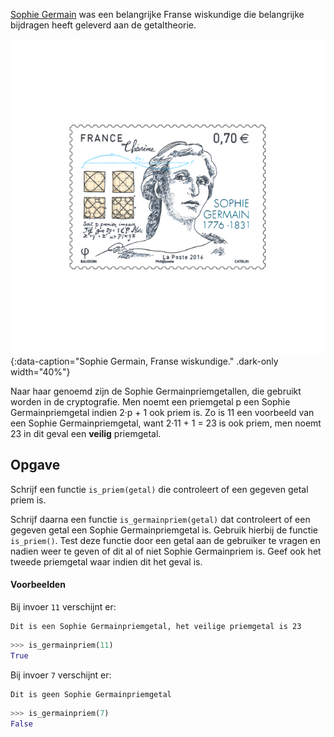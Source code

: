 <a href="https://nl.wikipedia.org/wiki/Sophie_Germain" target="_blank">Sophie Germain</a> was een belangrijke Franse wiskundige die belangrijke bijdragen heeft geleverd aan de getaltheorie.

![Sophie Germain, Franse wiskundige.](media/sophie-germain.png "Sophie Germain, Franse wiskundige."){:data-caption="Sophie Germain, Franse wiskundige." .dark-only width="40%"}

Naar haar genoemd zijn de Sophie Germainpriemgetallen, die gebruikt worden in de cryptografie. Men noemt een priemgetal p een Sophie Germainpriemgetal indien 2·p + 1 ook priem is. Zo is 11 een voorbeeld van een Sophie Germainpriemgetal, want 2·11 + 1 = 23 is ook priem, men noemt 23 in dit geval een **veilig** priemgetal.

## Opgave

Schrijf een functie `is_priem(getal)` die controleert of een gegeven getal priem is.

Schrijf daarna een functie `is_germainpriem(getal)` dat controleert of een gegeven getal een Sophie Germainpriemgetal is. Gebruik hierbij de functie `is_priem()`. Test deze functie door een getal aan de gebruiker te vragen en nadien weer te geven of dit al of niet Sophie Germainpriem is. Geef ook het tweede priemgetal waar indien dit het geval is.

#### Voorbeelden

Bij invoer `11` verschijnt er:
```
Dit is een Sophie Germainpriemgetal, het veilige priemgetal is 23
```
```python
>>> is_germainpriem(11)
True
```

Bij invoer `7` verschijnt er:
```
Dit is geen Sophie Germainpriemgetal
```
```python
>>> is_germainpriem(7)
False
```
